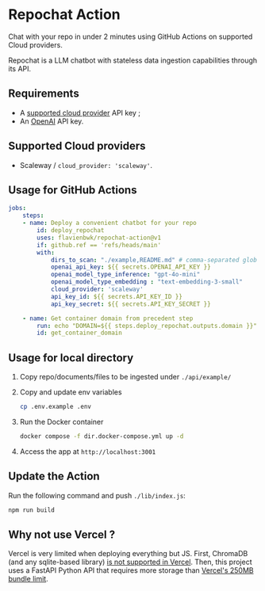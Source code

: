 # Repochat Action

Chat with your repo in under 2 minutes using GitHub Actions on supported Cloud providers.

Repochat is a LLM chatbot with stateless data ingestion capabilities through its API.

## Requirements

- A [supported cloud provider](#supported-cloud-providers) API key ;
- An [OpenAI](https://openai.com/api/) API key.

## Supported Cloud providers

- Scaleway / `cloud_provider: 'scaleway'`.

## Usage for GitHub Actions

```yaml
jobs:
    steps:
    - name: Deploy a convenient chatbot for your repo
        id: deploy_repochat
        uses: flavienbwk/repochat-action@v1
        if: github.ref == 'refs/heads/main'
        with:
            dirs_to_scan: "./example,README.md" # comma-separated glob dirs to analyze from this repo
            openai_api_key: ${{ secrets.OPENAI_API_KEY }}
            openai_model_type_inference: "gpt-4o-mini"
            openai_model_type_embedding : "text-embedding-3-small"
            cloud_provider: 'scaleway'
            api_key_id: ${{ secrets.API_KEY_ID }}
            api_key_secret: ${{ secrets.API_KEY_SECRET }}

    - name: Get container domain from precedent step
        run: echo "DOMAIN=${{ steps.deploy_repochat.outputs.domain }}" >> $GITHUB_OUTPUT
        id: get_container_domain
```

## Usage for local directory

1. Copy repo/documents/files to be ingested under `./api/example/`

2. Copy and update env variables

    ```bash
    cp .env.example .env
    ```

3. Run the Docker container

    ```bash
    docker compose -f dir.docker-compose.yml up -d
    ```

4. Access the app at `http://localhost:3001`

## Update the Action

Run the following command and push `./lib/index.js`:

```bash
npm run build
```

## Why not use Vercel ?

Vercel is very limited when deploying everything but JS. First, ChromaDB (and any sqlite-based library) [is not supported in Vercel](https://vercel.community/t/is-vercel-incompatible-with-chromadb-sqlite/787). Then, this project uses a FastAPI Python API that requires more storage than [Vercel's 250MB bundle limit](https://vercel.com/docs/functions/runtimes#bundle-size-limits).
